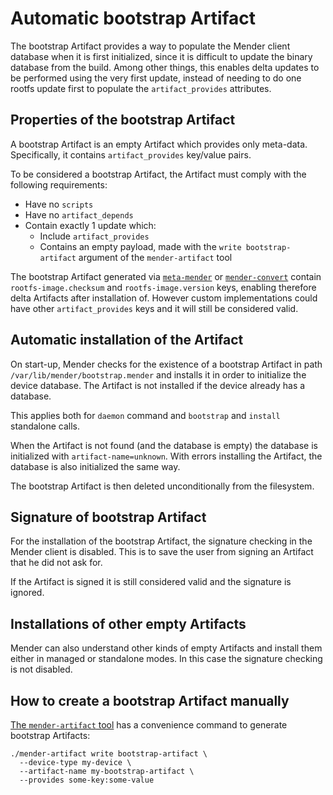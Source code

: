 Automatic bootstrap Artifact
============================

The bootstrap Artifact provides a way to populate the Mender client database when it is first
initialized, since it is difficult to update the binary database from the build. Among other things,
this enables delta updates to be performed using the very first update, instead of needing to do one
rootfs update first to populate the `artifact_provides` attributes.

Properties of the bootstrap Artifact
------------------------------------

A bootstrap Artifact is an empty Artifact which provides only meta-data. Specifically, it contains
`artifact_provides` key/value pairs.

To be considered a bootstrap Artifact, the Artifact must comply with the following requirements:
* Have no `scripts`
* Have no `artifact_depends`
* Contain exactly 1 update which:
  * Include `artifact_provides`
  * Contains an empty payload, made with the `write bootstrap-artifact` argument of the
    `mender-artifact` tool

The bootstrap Artifact generated via [`meta-mender`](https://github.com/mendersoftware/meta-mender)
or [`mender-convert`](https://github.com/mendersoftware/mender-convert) contain
`rootfs-image.checksum` and `rootfs-image.version` keys, enabling therefore delta Artifacts after
installation of. However custom implementations could have other `artifact_provides` keys and it
will still be considered valid.


Automatic installation of the Artifact
--------------------------------------
    
On start-up, Mender checks for the existence of a bootstrap Artifact in path
`/var/lib/mender/bootstrap.mender` and installs it in order to initialize the device database. The
Artifact is not installed if the device already has a database.

This applies both for `daemon` command and `bootstrap` and `install` standalone calls.
    
When the Artifact is not found (and the database is empty) the database is initialized with
`artifact-name=unknown`. With errors installing the Artifact, the database is also initialized the
same way.

The bootstrap Artifact is then deleted unconditionally from the filesystem.


Signature of bootstrap Artifact
-------------------------------

For the installation of the bootstrap Artifact, the signature checking in the Mender client is
disabled. This is to save the user from signing an Artifact that he did not ask for.

If the Artifact is signed it is still considered valid and the signature is ignored.


Installations of other empty Artifacts
--------------------------------------

Mender can also understand other kinds of empty Artifacts and install them either in managed or
standalone modes. In this case the signature checking is not disabled.


How to create a bootstrap Artifact manually
-------------------------------------------

[The `mender-artifact` tool](https://github.com/mendersoftware/mender-artifact) has a convenience
command to generate bootstrap Artifacts:

```
./mender-artifact write bootstrap-artifact \
  --device-type my-device \
  --artifact-name my-bootstrap-artifact \
  --provides some-key:some-value
```
